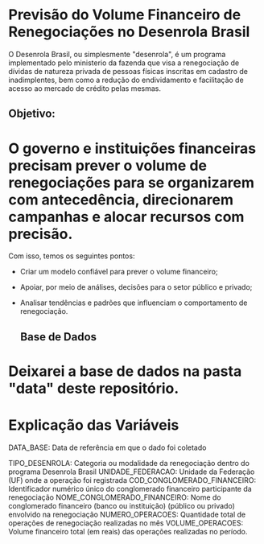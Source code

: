 # Previsão do Volume Financeiro de Renegociações no Desenrola Brasil 

O Desenrola Brasil, ou simplesmente "desenrola", é um programa implementado pelo ministerio da fazenda que visa a renegociação de dívidas de natureza privada de pessoas físicas inscritas em cadastro de inadimplentes, bem como a redução do endividamento e facilitação de acesso ao mercado de crédito pelas mesmas. 

## Objetivo: 
# O governo e instituições financeiras precisam prever o volume de renegociações para se organizarem com antecedência, direcionarem campanhas e alocar recursos com precisão.
Com isso, temos os seguintes pontos:

- Criar um modelo confiável para prever o volume financeiro;
- Apoiar, por meio de análises, decisões para o setor público e privado;
- Analisar tendências e padrões que influenciam o comportamento de renegociação.

  ## Base de Dados

# Deixarei a base de dados na pasta "data" deste repositório.


# Explicação das Variáveis
DATA_BASE: Data de referência em que o dado foi coletado 

TIPO_DESENROLA: Categoria ou modalidade da renegociação dentro do programa Desenrola Brasil
UNIDADE_FEDERACAO: Unidade da Federação (UF) onde a operação foi registrada
COD_CONGLOMERADO_FINANCEIRO: Identificador numérico único do conglomerado financeiro participante da renegociação
NOME_CONGLOMERADO_FINANCEIRO: Nome do conglomerado financeiro (banco ou instituição) (público ou privado) envolvido na renegociação
NUMERO_OPERACOES: Quantidade total de operações de renegociação realizadas no mês
VOLUME_OPERACOES: Volume financeiro total (em reais) das operações realizadas no período.

